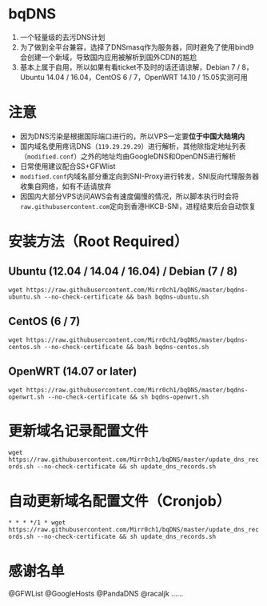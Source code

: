 # bqDNS
1. 一个轻量级的去污DNS计划
2. 为了做到全平台兼容，选择了DNSmasq作为服务器，同时避免了使用bind9会创建一个新域，导致国内应用被解析到国外CDN的尴尬
3. 基本上属于自用，所以如果有看ticket不及时的话还请谅解，Debian 7 / 8，Ubuntu 14.04 / 16.04，CentOS 6 / 7，OpenWRT 14.10 / 15.05实测可用

# 注意
* 因为DNS污染是根据国际端口进行的，所以VPS一定要**位于中国大陆境内**
* 国内域名使用疼讯DNS（`119.29.29.29`）进行解析，其他除指定地址列表（`modified.conf`）之外的地址均由GoogleDNS和OpenDNS进行解析
* 日常使用建议配合SS+GFWlist
* `modified.conf`内域名部分重定向到SNI-Proxy进行转发，SNI反向代理服务器收集自网络，如有不适请放弃
* 因国内大部分VPS访问AWS会有速度偏慢的情况，所以脚本执行时会将`raw.githubusercontent.com`定向到香港HKCB-SNI，进程结束后会自动恢复

# 安装方法（Root Required）
## Ubuntu (12.04 / 14.04 / 16.04) / Debian (7 / 8)
`wget https://raw.githubusercontent.com/Mirr0ch1/bqDNS/master/bqdns-ubuntu.sh --no-check-certificate && bash bqdns-ubuntu.sh`

## CentOS (6 / 7)
`wget https://raw.githubusercontent.com/Mirr0ch1/bqDNS/master/bqdns-centos.sh --no-check-certificate && bash bqdns-centos.sh`

## OpenWRT (14.07 or later)
`wget https://raw.githubusercontent.com/Mirr0ch1/bqDNS/master/bqdns-openwrt.sh --no-check-certificate && sh bqdns-openwrt.sh`

# 更新域名记录配置文件
`wget https://raw.githubusercontent.com/Mirr0ch1/bqDNS/master/update_dns_records.sh --no-check-certificate && sh update_dns_records.sh`

# 自动更新域名配置文件（Cronjob）
`* * * */1 * wget https://raw.githubusercontent.com/Mirr0ch1/bqDNS/master/update_dns_records.sh --no-check-certificate && sh update_dns_records.sh`

# 感谢名单
@GFWList @GoogleHosts @PandaDNS @racaljk ……
